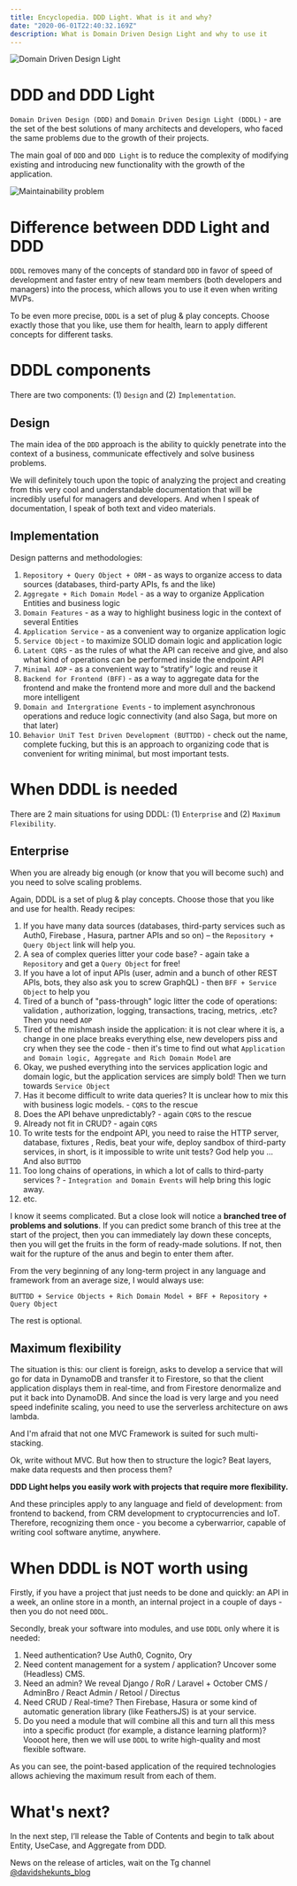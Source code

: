 ```yaml
---
title: Encyclopedia. DDD Light. What is it and why?
date: "2020-06-01T22:40:32.169Z"
description: What is Domain Driven Design Light and why to use it
---
```


![Domain Driven Design Light](./dddl.png)

# DDD and DDD Light
`Domain Driven Design (DDD)` and `Domain Driven Design Light (DDDL)` - are the set of the best
 solutions of many architects and developers, who faced the same problems due to the growth of
  their projects.

The main goal of `DDD` and `DDD Light` is to reduce the complexity of modifying existing and
 introducing new functionality with the growth of the application.

![Maintainability problem](./maintanability.jpg)

# Difference between DDD Light and DDD

`DDDL` removes many of the concepts of standard `DDD` in favor of speed of development
and faster entry of new team members (both developers and managers) into the process, which
allows you to use it even when writing MVPs.

To be even more precise, `DDDL` is a set of plug & play concepts. Choose exactly those that you
like, use them for health, learn to apply different concepts for different tasks.

# DDDL components
There are two components: (1) `Design` and (2) `Implementation`.

## Design
The main idea of the `DDD` approach is the ability to quickly penetrate into the context of a
business, communicate effectively and solve business problems.

We will definitely touch upon the topic of analyzing the project and creating from this very
cool and understandable documentation that will be incredibly useful for managers and developers.
And when I speak of documentation, I speak of both text and video materials.

## Implementation
Design patterns and methodologies:

1. `Repository + Query Object + ORM` - as ways to organize access to data sources (databases,
third-party APIs, fs and the like)
1. `Aggregate + Rich Domain Model` - as a way to organize Application Entities and business logic
1. `Domain Features` - as a way to highlight business logic in the context of several Entities
1. `Application Service` - as a convenient way to organize application logic
1. `Service Object` - to maximize SOLID domain logic and application logic
1. `Latent CQRS` - as the rules of what the API can receive and give, and also what kind of
operations can be performed inside the endpoint API
1. `Minimal AOP` - as a convenient way to “stratify” logic and reuse it
1. `Backend for Frontend (BFF)` - as a way to aggregate data for the frontend and make the
frontend more and more dull and the backend more intelligent
1. `Domain and Intergratione Events` - to implement asynchronous operations and reduce logic
connectivity (and also Saga, but more on that later)
1. `Behavior UniT Test Driven Development (BUTTDD)` - check out the name, complete fucking,
but this is an approach to organizing code that is convenient for writing minimal, but most
important tests.

# When DDDL is needed
There are 2 main situations for using DDDL: (1) `Enterprise` and (2) `Maximum Flexibility`.

## Enterprise

When you are already big enough (or know that you will become such) and you need to solve scaling
problems.

Again, DDDL is a set of plug & play concepts. Choose those that you like and use for health.
Ready recipes:

1. If you have many data sources (databases, third-party services such as Auth0, Firebase
    , Hasura, partner APIs and so on) – the `Repository + Query Object` link will help you.
1. A sea of ​​complex queries litter your code base? - again take a `Repository` and get a `Query
 Object`
     for free!
1. If you have a lot of input APIs (user, admin and a bunch of other REST APIs, bots, they also
     ask you to screw GraphQL) - then `BFF + Service Object` to help you
1. Tired of a bunch of "pass-through" logic litter the code of operations: validation
    , authorization, logging, transactions, tracing, metrics, .etc? Then you need `AOP`
1. Tired of the mishmash inside the application: it is not clear where it is, a change in one
     place breaks everything else, new developers piss and cry when they see the code - then it's
     time to find out what `Application and Domain logic, Aggregate and Rich Domain Model` are
1. Okay, we pushed everything into the services application logic and domain logic, but the
     application services are simply bold! Then we turn towards `Service Object`
1. Has it become difficult to write data queries? It is unclear how to mix this with business
     logic models. - `CQRS` to the rescue
1. Does the API behave unpredictably? - again `CQRS` to the rescue
1. Already not fit in CRUD? - again `CQRS`
1. To write tests for the endpoint API, you need to raise the HTTP server, database, fixtures
    , Redis, beat your wife, deploy sandbox of third-party services, in short, is it impossible to
    write unit tests? God help you ... And also `BUTTDD`
1. Too long chains of operations, in which a lot of calls to third-party services
    ? - `Integration and Domain Events` will help bring this logic away.
1. etc.

I know it seems complicated. But a close look will notice a **branched tree of problems and
 solutions**.
 If you can predict some branch of this tree at the start of the project, then you can
  immediately lay down these concepts, then you will get the fruits in the form of ready-made
   solutions. If not, then wait for the rupture of the anus and begin to enter them after.

From the very beginning of any long-term project in any language and framework from an average size,
 I would always use:

`BUTTDD + Service Objects + Rich Domain Model + BFF + Repository + Query Object`

The rest is optional.

## Maximum flexibility
The situation is this: our client is foreign, asks to develop a service that will go for data in
DynamoDB and transfer it to Firestore, so that the client application displays them in real-time, and from Firestore denormalize and put it back into DynamoDB. And since the load is very large and you need speed indefinite scaling, you need to use the serverless architecture on aws lambda.

And I'm afraid that not one MVC Framework is suited for such multi-stacking.

Ok, write without MVC. But how then to structure the logic? Beat layers, make data requests and 
then process them?

**DDD Light helps you easily work with projects that require more flexibility.**

And these principles apply to any language and field of development: from frontend to backend, from 
CRM development to cryptocurrencies and IoT. Therefore, recognizing them once - you become a 
cyberwarrior, capable of writing cool software anytime, anywhere.

# When DDDL is NOT worth using

Firstly, if you have a project that just needs to be done and quickly: an API in a week, an online
store in a month, an internal project in a couple of days - then you do not need `DDDL`.

Secondly, break your software into modules, and use `DDDL` only where it is needed:

1. Need authentication? Use Auth0, Cognito, Ory
1. Need content management for a system / application? Uncover some (Headless) CMS.
1. Need an admin? We reveal Django / RoR / Laravel + October CMS / AdminBro / React Admin / Retool
 / Directus
1. Need CRUD / Real-time? Then Firebase, Hasura or some kind of automatic generation library (like
 FeathersJS) is at your service.
1. Do you need a module that will combine all this and turn all this mess into a specific product
 (for example, a distance learning platform)? Voooot here, then we will use `DDDL` to write 
 high-quality and most flexible software.
 
As you can see, the point-based application of the required technologies allows achieving the 
maximum result from each of them.
 
# What's next?

In the next step, I’ll release the Table of Contents and begin to talk about Entity, UseCase, and
Aggregate from DDD.

News on the release of articles, wait on the Tg channel [@davidshekunts_blog](https://teleg.run/davidshekunts_blog)
